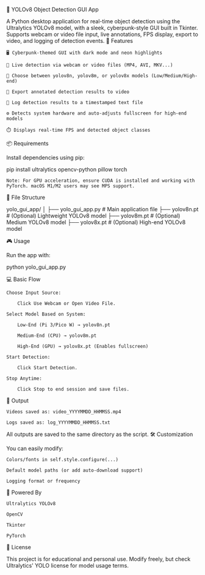 🧠 YOLOv8 Object Detection GUI App

A Python desktop application for real-time object detection using the Ultralytics YOLOv8 model, with a sleek, cyberpunk-style GUI built in Tkinter. Supports webcam or video file input, live annotations, FPS display, export to video, and logging of detection events.
🚀 Features

    🖥️ Cyberpunk-themed GUI with dark mode and neon highlights

    🎥 Live detection via webcam or video files (MP4, AVI, MKV...)

    🧠 Choose between yolov8n, yolov8m, or yolov8x models (Low/Medium/High-end)

    📼 Export annotated detection results to video

    📄 Log detection results to a timestamped text file

    ⚙️ Detects system hardware and auto-adjusts fullscreen for high-end models

    ⏱️ Displays real-time FPS and detected object classes

📦 Requirements

Install dependencies using pip:

pip install ultralytics opencv-python pillow torch

    Note: For GPU acceleration, ensure CUDA is installed and working with PyTorch. macOS M1/M2 users may see MPS support.

🧰 File Structure

yolo_gui_app/
│
├── yolo_gui_app.py        # Main application file
├── yolov8n.pt             # (Optional) Lightweight YOLOv8 model
├── yolov8m.pt             # (Optional) Medium YOLOv8 model
├── yolov8x.pt             # (Optional) High-end YOLOv8 model

🎮 Usage

Run the app with:

python yolo_gui_app.py

💻 Basic Flow

    Choose Input Source:

        Click Use Webcam or Open Video File.

    Select Model Based on System:

        Low-End (Pi 3/Pico W) → yolov8n.pt

        Medium-End (CPU) → yolov8m.pt

        High-End (GPU) → yolov8x.pt (Enables fullscreen)

    Start Detection:

        Click Start Detection.

    Stop Anytime:

        Click Stop to end session and save files.

📂 Output

    Videos saved as: video_YYYYMMDD_HHMMSS.mp4

    Logs saved as: log_YYYYMMDD_HHMMSS.txt

All outputs are saved to the same directory as the script.
🛠️ Customization

You can easily modify:

    Colors/fonts in self.style.configure(...)

    Default model paths (or add auto-download support)

    Logging format or frequency

🧠 Powered By

    Ultralytics YOLOv8

    OpenCV

    Tkinter

    PyTorch



📝 License

This project is for educational and personal use. Modify freely, but check Ultralytics' YOLO license for model usage terms.
